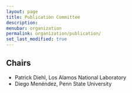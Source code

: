 ```yaml
---
layout: page
title: Publication Committee
description: 
menubar: organization
permalink: organization/publication/
set_last_modified: true
---
```


## Chairs

- Patrick Diehl, Los Alamos National Laboratory
- Diego Menéndez, Penn State University
